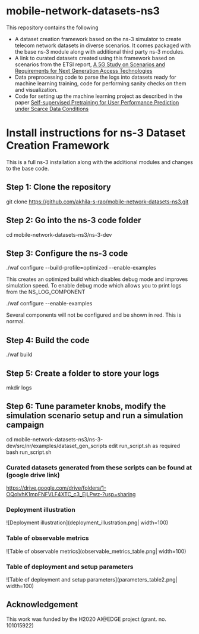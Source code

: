 # mobile-network-datasets-ns3
This repository contains the following 
- A dataset creation framework based on the ns-3 simulator to create telecom network datasets in diverse scenarios. It comes packaged with the base ns-3 module along with additional third party ns-3 modules.
- A link to curated datasets created using this framework based on scenarios from the ETSI report, [A 5G Study on Scenarios and Requirements for Next Generation Access Technologies](https://www.etsi.org/deliver/etsi_tr/138900_138999/138913/14.02.00_60/tr_138913v140200p.pdf)   
- Data preprocessing code to parse the logs into datasets ready for machine learning training, code for performing sanity checks on them and visualization.
- Code for setting up the machine learning project as described in the paper [Self-supervised Pretraining for User Performance Prediction under Scarce Data Conditions](https://www.techrxiv.org/users/883047/articles/1261614-self-supervised-pretraining-for-user-performance-prediction-under-scarce-data-conditions)


# Install instructions for ns-3 Dataset Creation Framework
This is a full ns-3 installation along with the additional modules and changes to the base code. 

## Step 1: Clone the repository 
git clone https://github.com/akhila-s-rao/mobile-network-datasets-ns3.git

## Step 2: Go into the ns-3 code folder 
cd mobile-network-datasets-ns3/ns-3-dev 

## Step 3: Configure the ns-3 code
./waf configure --build-profile=optimized --enable-examples 

This creates an optimized build which disables debug mode and improves simulation speed.
To enable debug mode which allows you to print logs from the NS_LOG_COMPONENT 

./waf configure --enable-examples

Several components will not be configured and be shown in red. This is normal. 

## Step 4: Build the code
./waf build

## Step 5: Create a folder to store your logs
mkdir logs
 
## Step 6: Tune parameter knobs, modify the simulation scenario setup and run a simulation campaign   
cd mobile-network-datasets-ns3/ns-3-dev/src/nr/examples/dataset_gen_scripts 
edit run_script.sh as required
bash run_script.sh 

### Curated datasets generated from these scripts can be found at (google drive link)
https://drive.google.com/drive/folders/1-OQolvhK1mpFNFVLF4XTC_c3_EjLPwz-?usp=sharing

### Deployment illustration
![Deployment illustration](deployment_illustration.png| width=100)

### Table of observable metrics 
![Table of observable metrics](observable_metrics_table.png| width=100)

### Table of deployment and setup parameters
![Table of deployment and setup parameters](parameters_table2.png| width=100)

## Acknowledgement
This work was funded by the H2020 AI@EDGE project (grant. no. 101015922)

